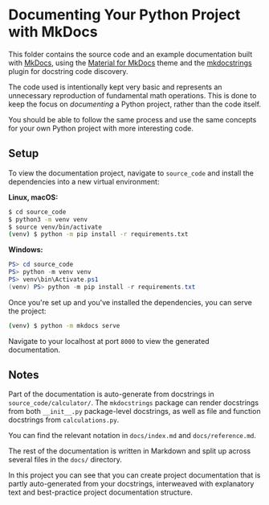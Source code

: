 # Documenting Your Python Project with MkDocs

This folder contains the source code and an example documentation built with [MkDocs](https://www.mkdocs.org), using the [Material for MkDocs](https://github.com/squidfunk/mkdocs-material) theme and the [mkdocstrings](https://mkdocstrings.github.io) plugin for docstring code discovery.

The code used is intentionally kept very basic and represents an unnecessary reproduction of fundamental math operations. This is done to keep the focus on _documenting_ a Python project, rather than the code itself.

You should be able to follow the same process and use the same concepts for your own Python project with more interesting code.

## Setup

To view the documentation project, navigate to `source_code` and install the dependencies into a new virtual environment:

**Linux, macOS:**

```bash
$ cd source_code
$ python3 -m venv venv
$ source venv/bin/activate
(venv) $ python -m pip install -r requirements.txt
```

**Windows:**

```powershell
PS> cd source_code
PS> python -m venv venv
PS> venv\bin\Activate.ps1
(venv) PS> python -m pip install -r requirements.txt
```

Once you're set up and you've installed the dependencies, you can serve the project:

```bash
(venv) $ python -m mkdocs serve
```

Navigate to your localhost at port `8000` to view the generated documentation.

## Notes

Part of the documentation is auto-generate from docstrings in `source_code/calculator/`. The `mkdocstrings` package can render docstrings from both `__init__.py` package-level docstrings, as well as file and function docstrings from `calculations.py`.

You can find the relevant notation in `docs/index.md` and `docs/reference.md`.

The rest of the documentation is written in Markdown and split up across several files in the `docs/` directory.

In this project you can see that you can create project documentation that is partly auto-generated from your docstrings, interweaved with explanatory text and best-practice project documentation structure.
